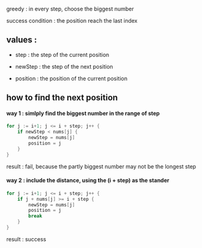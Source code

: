 greedy : in every step, choose the biggest number

success condition : the position reach the last index

## values :

- step : the step of the current position

- newStep : the step of the next position

- position : the position of the current position


## how to find the next position

#### way 1 : simlply find the biggest number in the range of step

```GO
for j := i+1; j <= i + step; j++ {
    if newStep < nums[j] {
        newStep = nums[j]
        position = j
    }
}
```

result : fail, because the partly biggest number may not be the longest step

#### way 2 : include the distance, using the (i + step) as the stander

```GO
for j := i+1; j <= i + step; j++ {
    if j + nums[j] >= i + step {
        newStep = nums[j]
        position = j
        break
    }
}
```
result : success


